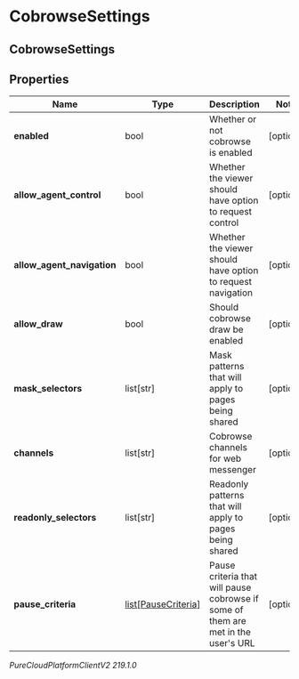 # CobrowseSettings

## CobrowseSettings

## Properties

|Name | Type | Description | Notes|
|------------ | ------------- | ------------- | -------------|
| **enabled** | bool | Whether or not cobrowse is enabled | [optional] |
| **allow_agent_control** | bool | Whether the viewer should have option to request control | [optional] |
| **allow_agent_navigation** | bool | Whether the viewer should have option to request navigation | [optional] |
| **allow_draw** | bool | Should cobrowse draw be enabled | [optional] |
| **mask_selectors** | list[str] | Mask patterns that will apply to pages being shared | [optional] |
| **channels** | list[str] | Cobrowse channels for web messenger | [optional] |
| **readonly_selectors** | list[str] | Readonly patterns that will apply to pages being shared | [optional] |
| **pause_criteria** | [list[PauseCriteria]](PauseCriteria) | Pause criteria that will pause cobrowse if some of them are met in the user&#39;s URL | [optional] |



_PureCloudPlatformClientV2 219.1.0_
